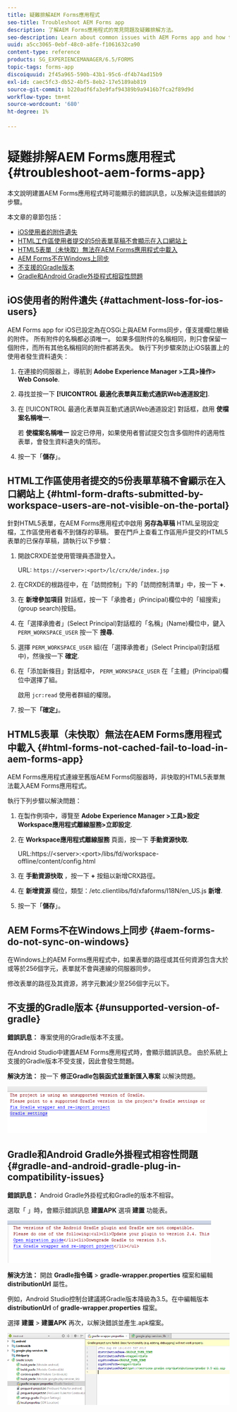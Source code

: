 ```yaml
---
title: 疑難排解AEM Forms應用程式
seo-title: Troubleshoot AEM Forms app
description: 了解AEM Forms應用程式的常見問題及疑難排解方法。
seo-description: Learn about common issues with AEM Forms app and how to troubleshoot them.
uuid: a5cc3065-0ebf-48c0-a8fe-f1061632ca90
content-type: reference
products: SG_EXPERIENCEMANAGER/6.5/FORMS
topic-tags: forms-app
discoiquuid: 2f45a965-590b-43b1-95c6-df4b74ad15b9
exl-id: caec5fc3-db52-4bf5-8eb2-17e5189ab819
source-git-commit: b220adf6fa3e9faf94389b9a9416b7fca2f89d9d
workflow-type: tm+mt
source-wordcount: '680'
ht-degree: 1%

---
```


# 疑難排解AEM Forms應用程式 {#troubleshoot-aem-forms-app}

本文說明建置AEM Forms應用程式時可能顯示的錯誤訊息，以及解決這些錯誤的步驟。

本文章的章節包括：

* [iOS使用者的附件遺失](/help/forms/using/issues-aem-forms-app.md#attachment-loss-for-ios-users)
* [HTML工作區使用者提交的5份表單草稿不會顯示在入口網站上](/help/forms/using/issues-aem-forms-app.md#html-form-drafts-submitted-by-workspace-users-are-not-visible-on-the-portal)
* [HTML5表單（未快取）無法在AEM Forms應用程式中載入](/help/forms/using/issues-aem-forms-app.md#html-forms-not-cached-fail-to-load-in-aem-forms-app)
* [AEM Forms不在Windows上同步](/help/forms/using/issues-aem-forms-app.md#aem-forms-do-not-sync-on-windows)
* [不支援的Gradle版本](/help/forms/using/issues-aem-forms-app.md#unsupported-version-of-gradle)
* [Gradle和Android Gradle外掛程式相容性問題](/help/forms/using/issues-aem-forms-app.md#gradle-and-android-gradle-plug-in-compatibility-issues)

## iOS使用者的附件遺失 {#attachment-loss-for-ios-users}

AEM Forms app for iOS已設定為在OSGi上與AEM Forms同步，僅支援欄位層級的附件。 所有附件的名稱都必須唯一。 如果多個附件的名稱相同，則只會保留一個附件，而所有其他名稱相同的附件都將丟失。 執行下列步驟來防止iOS裝置上的使用者發生資料遺失：

1. 在連接的伺服器上，導航到 **Adobe Experience Manager >工具>操作> Web Console**.
1. 尋找並按一下 **[!UICONTROL 最適化表單與互動式通訊Web通道設定]**.
1. 在 [!UICONTROL 最適化表單與互動式通訊Web通道設定] 對話框，啟用 **使檔案名稱唯一**.

   若 **使檔案名稱唯一** 設定已停用，如果使用者嘗試提交包含多個附件的適用性表單，會發生資料遺失的情形。

1. 按一下「**儲存**」。

## HTML工作區使用者提交的5份表單草稿不會顯示在入口網站上 {#html-form-drafts-submitted-by-workspace-users-are-not-visible-on-the-portal}

針對HTML5表單，在AEM Forms應用程式中啟用 **另存為草稿** HTML呈現設定檔，工作區使用者看不到儲存的草稿。 要在門戶上查看工作區用戶提交的HTML5表單的已保存草稿，請執行以下步驟：

1. 開啟CRXDE並使用管理員憑證登入。

   URL: `https://<server>:<port>/lc/crx/de/index.jsp`

1. 在CRXDE的根路徑中，在「訪問控制」下的「訪問控制清單」中，按一下 **+**.
1. 在 **新增參加項目** 對話框，按一下「承擔者」(Principal)欄位中的「組搜索」(group search)按鈕。
1. 在「選擇承擔者」(Select Principal)對話框的「名稱」(Name)欄位中，鍵入 `PERM_WORKSPACE_USER` 按一下 **搜尋**.
1. 選擇 `PERM_WORKSPACE_USER` 組(在「選擇承擔者」(Select Principal)對話框中)，然後按一下 **確定**.
1. 在「添加新條目」對話框中， `PERM_WORKSPACE_USER` 在「主體」(Principal)欄位中選擇了組。

   啟用 `jcr:read` 使用者群組的權限。

1. 按一下&#x200B;**「確定」**。

## HTML5表單（未快取）無法在AEM Forms應用程式中載入 {#html-forms-not-cached-fail-to-load-in-aem-forms-app}

AEM Forms應用程式連線至舊版AEM Forms伺服器時，非快取的HTML5表單無法載入AEM Forms應用程式。

執行下列步驟以解決問題：

1. 在製作例項中，導覽至 **Adobe Experience Manager >工具>設定Workspace應用程式離線服務>立即設定**.
1. 在 **Workspace應用程式離線服務** 頁面，按一下 **手動資源快取**.

   URL:https://&lt;server>:&lt;port>/libs/fd/workspace-offline/content/config.html

1. 在 **手動資源快取** ，按一下 **+** 按鈕以新增CRX路徑。
1. 在 **新增資源** 欄位，類型：/etc.clientlibs/fd/xfaforms/I18N/en_US.js **新增**.
1. 按一下「**儲存**」。

## AEM Forms不在Windows上同步 {#aem-forms-do-not-sync-on-windows}

在Windows上的AEM Forms應用程式中，如果表單的路徑或其任何資源包含大於或等於256個字元，表單就不會與連線的伺服器同步。

修改表單的路徑及其資源，將字元數減少至256個字元以下。

## 不支援的Gradle版本 {#unsupported-version-of-gradle}

**錯誤訊息：** 專案使用的Gradle版本不支援。

在Android Studio中建置AEM Forms應用程式時，會顯示錯誤訊息。 由於系統上支援的Gradle版本不受支援，因此會發生問題。

**解決方法：** 按一下 **修正Gradle包裝函式並重新匯入專案** 以解決問題。

![gradle_unsupported_version](assets/gradle_unsupported_version.png)

## Gradle和Android Gradle外掛程式相容性問題 {#gradle-and-android-gradle-plug-in-compatibility-issues}

**錯誤訊息：** Android Gradle外掛程式和Gradle的版本不相容。

選取「 」時，會顯示錯誤訊息 **建置APK** 選項 **建置** 功能表。

![gradle_plugin_compatibility](assets/gradle_plugin_compatibility.png)

**解決方法：** 開啟 **Gradle指令碼** > **gradle-wrapper.properties** 檔案和編輯 **distributionUrl** 屬性。

例如，Android Studio控制台建議將Gradle版本降級為3.5。在中編輯版本 **distributionUrl** of **gradle-wrapper.properties** 檔案。

選擇 **建置** > **建置APK** 再次，以解決錯誤並產生.apk檔案。

![gradle_wrapper_properties](assets/gradle_wrapper_properties.png)
